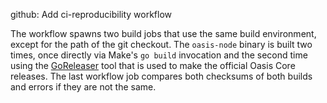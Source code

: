 github: Add ci-reproducibility workflow

The workflow spawns two build jobs that use the same build environment, except
for the path of the git checkout.
The `oasis-node` binary is built two times, once directly via Make's `go build`
invocation and the second time using the [GoReleaser](https://goreleaser.com/)
tool that is used to make the official Oasis Core releases.
The last workflow job compares both checksums of both builds and errors if they
are not the same.
